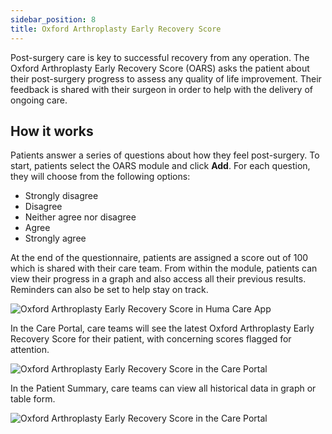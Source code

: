 ```yaml
---
sidebar_position: 8
title: Oxford Arthroplasty Early Recovery Score
---
```


Post-surgery care is key to successful recovery from any operation. The Oxford Arthroplasty Early Recovery Score (OARS) asks the patient about their post-surgery progress to assess any quality of life improvement. Their feedback is shared with their surgeon in order to help with the delivery of ongoing care.

## How it works

Patients answer a series of questions about how they feel post-surgery. To start, patients select the OARS module and click **Add**. For each question, they will choose from the following options:
- Strongly disagree
- Disagree
- Neither agree nor disagree
- Agree
- Strongly agree

At the end of the questionnaire, patients are assigned a score out of 100 which is shared with their care team. From within the module, patients can view their progress in a graph and also access all their previous results. Reminders can also be set to help stay on track.

![Oxford Arthroplasty Early Recovery Score in Huma Care App](./assets/oars.png)

In the Care Portal, care teams will see the latest Oxford Arthroplasty Early Recovery Score for their patient, with concerning scores flagged for attention.

![Oxford Arthroplasty Early Recovery Score in the Care Portal](./assets/cp-patient-list-oars.png)

In the Patient Summary, care teams can view all historical data in graph or table form.

![Oxford Arthroplasty Early Recovery Score in the Care Portal](./assets/cp-module-details-oars.png)
